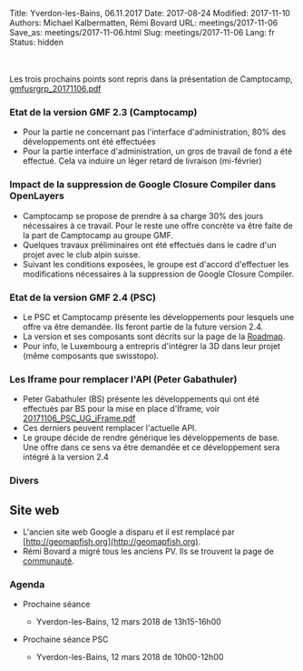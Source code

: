 Title: Yverdon-les-Bains, 06.11.2017
Date: 2017-08-24
Modified: 2017-11-10
Authors: Michael Kalbermatten, Rémi Bovard
URL: meetings/2017-11-06
Save_as: meetings/2017-11-06.html
Slug: meetings/2017-11-06
Lang: fr
Status: hidden

<br><br>
Les trois prochains points sont repris dans la présentation de Camptocamp, [gmfusrgrp_20171106.pdf]({filename}/documents/meetings/2017-11-06/gmfusrgrp_20171106.pdf) 

### Etat de la version GMF 2.3 (Camptocamp)

* Pour la partie ne concernant pas l'interface d'administration, 80% des développements ont été effectuées
* Pour la partie interface d'administration, un gros de travail de fond a été effectué. Cela va induire un léger retard de livraison (mi-février)

### Impact de la suppression de Google Closure Compiler dans OpenLayers

* Camptocamp se propose de prendre à sa charge 30% des jours nécessaires à ce travail. Pour le reste une offre concrète va être faite de la part de Camptocamp au groupe GMF.
* Quelques travaux préliminaires ont été effectués dans le cadre d'un projet avec le club alpin suisse.
* Suivant les conditions exposées, le groupe est d'accord d'effectuer les modifications nécessaires à la suppression de Google Closure Compiler.

### Etat de la version GMF 2.4 (PSC)

* Le PSC et Camptocamp présente les développements pour lesquels une offre va être demandée. Ils feront partie de la future version 2.4.
* La version et ses composants sont décrits sur la page de la [Roadmap](http://geomapfish.org/fr/roadmap).
* Pour info, le Luxembourg a entrepris d'intégrer la 3D dans leur projet (même composants que swisstopo).

### Les Iframe pour remplacer l'API (Peter Gabathuler)

* Peter Gabathuler (BS) présente les développements qui ont été effectués par BS pour la mise en place d'Iframe, voir [20171106_PSC_UG_iFrame.pdf]({filename}/documents/meetings/2017-11-06/20171106_PSC_UG_iFrame.pdf) 
* Ces derniers peuvent remplacer l'actuelle API.
* Le groupe décide de rendre générique les développements de base. Une offre dans ce sens va être demandée et ce développement sera intégré à la version 2.4

### Divers

## Site web

* L'ancien site web Google a disparu et il est remplacé par [http://geomapfish.org](http://geomapfish.org). 
* Rémi Bovard a migré tous les anciens PV. Ils se trouvent la page de [communauté](http://geomapfish.org/fr/community).

### Agenda

* Prochaine séance
    * Yverdon-les-Bains, 12 mars 2018 de 13h15-16h00

* Prochaine séance PSC
    * Yverdon-les-Bains, 12 mars 2018 de 10h00-12h00

